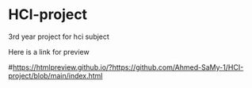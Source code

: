 # HCI-project
3rd year project for hci subject

Here is a link for preview

#https://htmlpreview.github.io/?https://github.com/Ahmed-SaMy-1/HCI-project/blob/main/index.html
